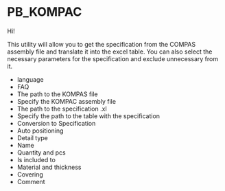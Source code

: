 # PB_KOMPAC
 
 Hi!
 
 This utility will allow you to get the specification from the COMPAS assembly file and translate it into the excel table. You can also select the necessary parameters for the specification and exclude unnecessary from it.

* language 
* FAQ 
* The path to the KOMPAS file 
* Specify the KOMPAC assembly file 
* The path to the specification .xl 
* Specify the path to the table with the specification 
* Conversion to Specification 
* Auto positioning
* Detail type
* Name 
* Quantity and pcs 
* Is included to
* Material and thickness
* Covering
* Comment
